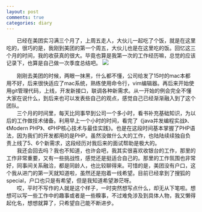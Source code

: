 ```yaml
---
layout: post
comments: true
categories: diary
---
```


&emsp;&emsp;已经在美团实习满三个月了，上周五走人，大伙儿一起吃了个饭，就是在这里吃的，很巧的是，我刚到美团的第一个周五，大伙儿也是在这里吃的饭。回忆这三个月的时间，我的收获真的很大。毕竟也算是我第一次的工作经历嘛，总觉的应该记录下，也算是自己做一次季度总结吧。
![](http://ww1.sinaimg.cn/mw690/75e7ad61jw1f7quf6c5znj21kw0vy1kx.jpg)

&emsp;&emsp;刚刚去美团的时候，两眼一抹黑，什么都不懂，公司给发了15吋的mac本都用不好，后来很快适应了mac系统，熟练使用命令行，vim编辑器。再后来开始使用git管理代码，上线，开发新接口，联调各种新需求。从一开始的例会完全不懂大家在说什么，到后来也可以发表些自己的观点，感觉自己已经渐渐融入到了这个团队。   
&emsp;&emsp;三个月的时间里，每天比同事早到公司一个多小时，看书补充基础知识，为以后的工作做技术储备。利用早上一个小时的时间，看完了《java并发编程实战》、《Modern PHP》、《PHP核心技术与最佳实践》。也是在这段时间基本掌握了PHP语法，因为我们的开发都用的是PHP。虽然没做什么大的工作，也陆陆续续独自负责上线了5、6个新需求，这段经历对我后来的面试帮助是极大的。   
&emsp;&emsp;我还会回去吗？我也不知道，也许会吧，我其实很喜欢收银台的工作，那里的工作非常重要，又有一些挑战性，感觉还是挺适合自己的。那里的工作氛围也非常好，同事间关系融洽，都是同龄人，也比较聊得来。可惜的是，美团没有户口，这个我从进门的第一天就知道啦，虽然还是抱着一线希望。目前已经拿到了搜狐的special，户口也只是有希望，但是我知道希望渺茫呀。   
&emsp;&emsp;哎，平时不写作的人就是这个样子，一时突然想写点什么，却无从下笔啦。想想可以写一些工作中的趣事或者是一些糗事，不过难免涉及到具体人物，我又懒得起化名，想想就算了，只希望自己能不断进步。
